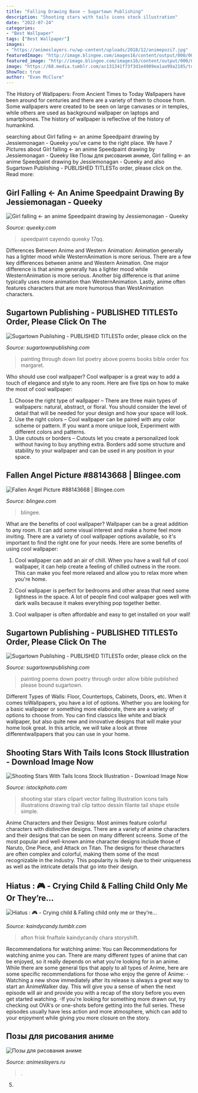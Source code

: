 ```yaml
---
title: "Falling Drawing Base ~ Sugartown Publishing"
description: "Shooting stars with tails icons stock illustration"
date: "2022-07-24"
categories:
- "Best Wallpaper"
tags: ["Best Wallpaper"]
images:
- "https://animeslayers.ru/wp-content/uploads/2018/12/animepozi7.jpg"
featuredImage: "http://image.blingee.com/images16/content/output/000/000/000/540/425060529_2054086.gif"
featured_image: "http://image.blingee.com/images16/content/output/000/000/000/540/425060529_2054086.gif"
image: "https://68.media.tumblr.com/ac131341f73f3d1e4989ea1aa99a2185/tumblr_nxhym8NUdv1ukifjro1_1280.png"
ShowToc: true
author: "Evan McClure"
---
```



The History of Wallpapers: From Ancient Times to Today
Wallpapers have been around for centuries and there are a variety of them to choose from. Some wallpapers were created to be seen on large canvases or in temples, while others are used as background wallpaper on laptops and smartphones. The history of wallpaper is reflective of the history of humankind.

	

		
searching about Girl falling ← an anime Speedpaint drawing by Jessiemonagan - Queeky you've came to the right place. We have 7 Pictures about Girl falling ← an anime Speedpaint drawing by Jessiemonagan - Queeky like Позы для рисования аниме, Girl falling ← an anime Speedpaint drawing by Jessiemonagan - Queeky and also Sugartown Publishing - PUBLISHED TITLESTo order, please click on the. Read more:
		
    
## Girl Falling ← An Anime Speedpaint Drawing By Jessiemonagan - Queeky

<img loading=lazy src="http://www.queeky.com/share/drawings/anime/276003/girl-falling.jpg" onerror="this.onerror=null;this.src='https://tse2.mm.bing.net/th?id=OIP.0aJ_iBlqY82-N-wSz7iTFgHaLU&amp;pid=15.1';" alt="Girl falling ← an anime Speedpaint drawing by Jessiemonagan - Queeky">

_Source: queeky.com_

>speedpaint cayendo queeky 17qq. 

	

Differences Between Anime and Western Animation: Animation generally has a lighter mood while WesternAnimation is more serious.
There are a few key differences between anime and Western Animation. One major difference is that anime generally has a lighter mood while WesternAnimation is more serious. Another big difference is that anime typically uses more animation than WesternAnimation. Lastly, anime often features characters that are more humorous than WestAnimation characters.

    
## Sugartown Publishing - PUBLISHED TITLESTo Order, Please Click On The

<img loading=lazy src="http://sugartownpublishing.com/yahoo_site_admin/assets/images/full_cover_small.45135712_std.jpg" onerror="this.onerror=null;this.src='https://tse3.mm.bing.net/th?id=OIP.4Uifz-DbHvlVAHUy0ZWppQAAAA&amp;pid=15.1';" alt="Sugartown Publishing - PUBLISHED TITLESTo order, please click on the">

_Source: sugartownpublishing.com_

>painting through down list poetry above poems books bible order fox margaret. 

	

Who should use cool wallpaper?
Cool wallpaper is a great way to add a touch of elegance and style to any room. Here are five tips on how to make the most of cool wallpaper: 
1) Choose the right type of wallpaper – There are three main types of wallpapers: natural, abstract, or floral. You should consider the level of detail that will be needed for your design and how your space will look. 
2) Use the right colors – Cool wallpaper can be paired with any color scheme or pattern. If you want a more unique look, Experiment with different colors and patterns. 
3) Use cutouts or borders – Cutouts let you create a personalized look without having to buy anything extra. Borders add some structure and stability to your wallpaper and can be used in any position in your space.

    
## Fallen Angel Picture #88143668 | Blingee.com

<img loading=lazy src="http://image.blingee.com/images16/content/output/000/000/000/540/425060529_2054086.gif" onerror="this.onerror=null;this.src='https://tse4.mm.bing.net/th?id=OIP.hj5ghgi-SsUz9lYGZF8K7gHaEa&amp;pid=15.1';" alt="Fallen Angel Picture #88143668 | Blingee.com">

_Source: blingee.com_

>blingee. 

	

What are the benefits of cool wallpaper?
Wallpaper can be a great addition to any room. It can add some visual interest and make a home feel more inviting. There are a variety of cool wallpaper options available, so it's important to find the right one for your needs. Here are some benefits of using cool wallpaper: 
1. Cool wallpaper can add an air of chill. When you have a wall full of cool wallpaper, it can help create a feeling of chilled outness in the room. This can make you feel more relaxed and allow you to relax more when you're home. 

2. Cool wallpaper is perfect for bedrooms and other areas that need some lightness in the space. A lot of people find cool wallpaper goes well with dark walls because it makes everything pop together better. 

3. Cool wallpaper is often affordable and easy to get installed on your wall!

    
## Sugartown Publishing - PUBLISHED TITLESTo Order, Please Click On The

<img loading=lazy src="http://sugartownpublishing.com/yahoo_site_admin/assets/images/cover18b_sm.203195125_std.jpg" onerror="this.onerror=null;this.src='https://tse1.mm.bing.net/th?id=OIP.5YqEeUexpmd309gQJYlZjQHaLH&amp;pid=15.1';" alt="Sugartown Publishing - PUBLISHED TITLESTo order, please click on the">

_Source: sugartownpublishing.com_

>painting poems down poetry through order allow bible published please bound sugartown. 

	

Different Types of Walls: Floor, Countertops, Cabinets, Doors, etc.
When it comes toWallpapers, you have a lot of options. Whether you are looking for a basic wallpaper or something more elaborate, there are a variety of options to choose from. You can find classics like white and black wallpaper, but also quite new and innovative designs that will make your home look great. In this article, we will take a look at three differentwallpapers that you can use in your home.

    
## Shooting Stars With Tails Icons Stock Illustration - Download Image Now

<img loading=lazy src="https://media.istockphoto.com/vectors/shooting-stars-with-tails-icons-vector-id672358444" onerror="this.onerror=null;this.src='https://tse1.mm.bing.net/th?id=OIP.n83T7WORWD98-qB1VFPuzQHaFv&amp;pid=15.1';" alt="Shooting Stars With Tails Icons Stock Illustration - Download Image Now">

_Source: istockphoto.com_

>shooting star stars clipart vector falling illustration icons tails illustrations drawing trail clip tattoo dessin filante tail shape etoile simple. 

	

Anime Characters and their Designs: Most animes feature colorful characters with distinctive designs.
There are a variety of anime characters and their designs that can be seen on many different screens. Some of the most popular and well-known anime character designs include those of Naruto, One Piece, and Attack on Titan. The designs for these characters are often complex and colorful, making them some of the most recognizable in the industry. This popularity is likely due to their uniqueness as well as the intricate details that go into their design.

    
## Hiatus : 🎮 - Crying Child &amp; Falling Child Only Me Or They’re...

<img loading=lazy src="https://68.media.tumblr.com/ac131341f73f3d1e4989ea1aa99a2185/tumblr_nxhym8NUdv1ukifjro1_1280.png" onerror="this.onerror=null;this.src='https://tse4.mm.bing.net/th?id=OIP.AoIop1Cnxk5_Js_GMEbBeAHaEK&amp;pid=15.1';" alt="Hiatus : 🎮 - Crying child &amp; Falling child only me or they’re...">

_Source: kaindycandy.tumblr.com_

>afton frisk fnaftale kaindycandy chara storyshift. 

	

Recommendations for watching anime: You can
Recommendations for watching anime you can. There are many different types of anime that can be enjoyed, so it really depends on what you're looking for in an anime. While there are some general tips that apply to all types of Anime, here are some specific recommendations for those who enjoy the genre of Anime: 
-Watching a new show immediately after its release is always a great way to start an AnimeWalker day. This will give you a sense of when the next episode will air and provide you with a recap of the story before you even get started watching. 
-If you're looking for something more drawn out, try checking out OVA's or one-shots before getting into the full series. These episodes usually have less action and more atmosphere, which can add to your enjoyment while giving you more closure on the story.

    
## Позы для рисования аниме

<img loading=lazy src="https://animeslayers.ru/wp-content/uploads/2018/12/animepozi7.jpg" onerror="this.onerror=null;this.src='https://tse3.mm.bing.net/th?id=OIP.nsdYFWG5W8fckYylTOzJYAHaGK&amp;pid=15.1';" alt="Позы для рисования аниме">

_Source: animeslayers.ru_

>. 

	

5.

